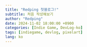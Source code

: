 ```yaml
---
title: "Redping 첫블로그!"
subtitle: 처음 작성해보기
author: "Redping"
date: 2024-11-02 18:00:00 +0900
categories: [Indie Game, DevLog-ko]
tags: [indiegame, devlog, pixelart]
lang: ko
---
```

